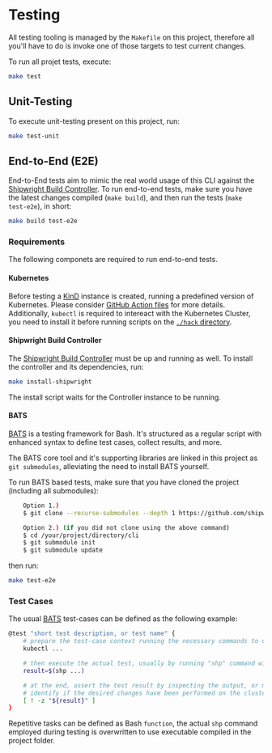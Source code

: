 # Testing

All testing tooling is managed by the `Makefile` on this project, therefore all you'll have to do is
invoke one of those targets to test current changes.

To run all projet tests, execute:

```sh
make test
```

## Unit-Testing

To execute unit-testing present on this project, run:

```sh
make test-unit
```

## End-to-End (E2E)

End-to-End tests aim to mimic the real world usage of this CLI against the
[Shipwright Build Controller][shipwrightBuild]. To run end-to-end tests, make sure you have the
latest changes compiled (`make build`), and then run the tests (`make test-e2e`), in short:

```sh
make build test-e2e
```

### Requirements

The following componets are required to run end-to-end tests.

#### Kubernetes

Before testing a [KinD][kindSig] instance is created, running a predefined version of Kubernetes.
Please consider [GitHub Action files](../.github/workflows/e2e.yaml) for more details. Additionally,
`kubectl` is required to intereact with the Kubernetes Cluster, you need to install it before running
scripts on the [`./hack` directory](../hack).

#### Shipwright Build Controller

The [Shipwright Build Controller][shipwrightBuild] must be up and running as well. To install the
controller and its dependencies, run:

```sh
make install-shipwright
```

The install script waits for the Controller instance to be running.

#### BATS

[BATS][batsCore] is a testing framework for Bash. It's structured as a regular script with enhanced
syntax to define test cases, collect results, and more.

The BATS core tool and it's supporting libraries are linked in this project as `git submodules`,
alleviating the need to install BATS yourself.

To run BATS based tests, make sure that you have cloned the project (including all submodules):

```sh
	Option 1.)
	$ git clone --recurse-submodules --depth 1 https://github.com/shipwright-io/cli.git

	Option 2.) (if you did not clone using the above command)
	$ cd /your/project/directory/cli
	$ git submodule init
	$ git submodule update
```

then run:
```sh
make test-e2e
```

### Test Cases

The usual [BATS][batsCore] test-cases can be defined as the following example:

```bash
@test "short test description, or test name" {
	# prepare the test-case context running the necessary commands to do so.
	kubectl ...

	# then execute the actual test, usually by running "shp" command with arguments.
	result=$(shp ...)

	# at the end, assert the test result by inspecting the output, or maybe, execute probes to
	# identify if the desired changes have been performed on the cluster, and such.
	[ ! -z "${result}" ]
}
```

Repetitive tasks can be defined as Bash `function`, the actual `shp` command employed during testing
is overwritten to use executable compiled in the project folder.


[kindSig]: https://kind.sigs.k8s.io/
[batsCore]: https://github.com/bats-core/bats-core
[shipwrightBuild]: https://github.com/shipwright-io/build
